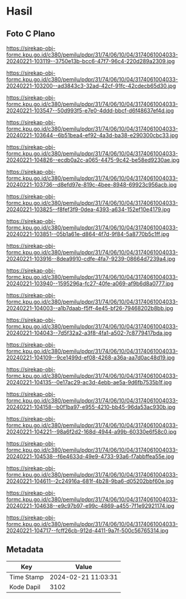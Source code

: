 # Hasil

## Foto C Plano

https://sirekap-obj-formc.kpu.go.id/c380/pemilu/pdpr/31/74/06/10/04/3174061004033-20240221-103119--3750e13b-bcc6-47f7-96c4-220d289a2309.jpg

https://sirekap-obj-formc.kpu.go.id/c380/pemilu/pdpr/31/74/06/10/04/3174061004033-20240221-103200--ad3843c3-32ad-42cf-91fc-42cdecb65d30.jpg

https://sirekap-obj-formc.kpu.go.id/c380/pemilu/pdpr/31/74/06/10/04/3174061004033-20240221-103547--50d993f5-e7e0-4ddd-bbcf-d6f48637ef4d.jpg

https://sirekap-obj-formc.kpu.go.id/c380/pemilu/pdpr/31/74/06/10/04/3174061004033-20240221-103644--6b51bea4-ef92-4a3d-ba38-e290300cbc33.jpg

https://sirekap-obj-formc.kpu.go.id/c380/pemilu/pdpr/31/74/06/10/04/3174061004033-20240221-104826--ecdb0a2c-a065-4475-9c42-be58ed9230ae.jpg

https://sirekap-obj-formc.kpu.go.id/c380/pemilu/pdpr/31/74/06/10/04/3174061004033-20240221-103736--d8efd97e-819c-4bee-8948-69923c956acb.jpg

https://sirekap-obj-formc.kpu.go.id/c380/pemilu/pdpr/31/74/06/10/04/3174061004033-20240221-103825--f8fef3f9-0dea-4393-a634-152ef10e4179.jpg

https://sirekap-obj-formc.kpu.go.id/c380/pemilu/pdpr/31/74/06/10/04/3174061004033-20240221-103851--05b1a61e-d864-4f7d-9f84-5a8770b5c1ff.jpg

https://sirekap-obj-formc.kpu.go.id/c380/pemilu/pdpr/31/74/06/10/04/3174061004033-20240221-103916--8dea9910-cdfe-4fa7-9239-08664d7239a4.jpg

https://sirekap-obj-formc.kpu.go.id/c380/pemilu/pdpr/31/74/06/10/04/3174061004033-20240221-103940--1595296a-fc27-40fe-a069-af9b6d8a0777.jpg

https://sirekap-obj-formc.kpu.go.id/c380/pemilu/pdpr/31/74/06/10/04/3174061004033-20240221-104003--a1b7daab-f5ff-4e45-bf26-79468202b8bb.jpg

https://sirekap-obj-formc.kpu.go.id/c380/pemilu/pdpr/31/74/06/10/04/3174061004033-20240221-104043--7d5f32a2-a3f8-4fa1-a502-7c8779417bda.jpg

https://sirekap-obj-formc.kpu.go.id/c380/pemilu/pdpr/31/74/06/10/04/3174061004033-20240221-104109--9ce1499d-ef08-4268-a36a-aa7d0ac48d19.jpg

https://sirekap-obj-formc.kpu.go.id/c380/pemilu/pdpr/31/74/06/10/04/3174061004033-20240221-104135--0e17ac29-ac3d-4ebb-ae5a-9d6fb7535b1f.jpg

https://sirekap-obj-formc.kpu.go.id/c380/pemilu/pdpr/31/74/06/10/04/3174061004033-20240221-104158--b0f1ba97-e955-4210-bb45-96da53ac930b.jpg

https://sirekap-obj-formc.kpu.go.id/c380/pemilu/pdpr/31/74/06/10/04/3174061004033-20240221-104221--98a6f2d2-168d-4944-a99b-60330e6f58c0.jpg

https://sirekap-obj-formc.kpu.go.id/c380/pemilu/pdpr/31/74/06/10/04/3174061004033-20240221-104538--f6e4633d-49e9-4733-93a6-f7abbffea55e.jpg

https://sirekap-obj-formc.kpu.go.id/c380/pemilu/pdpr/31/74/06/10/04/3174061004033-20240221-104611--2c24916a-681f-4b28-9ba6-d05202bbf60e.jpg

https://sirekap-obj-formc.kpu.go.id/c380/pemilu/pdpr/31/74/06/10/04/3174061004033-20240221-104638--e9c97b97-e99c-4869-a455-7f1e92921174.jpg

https://sirekap-obj-formc.kpu.go.id/c380/pemilu/pdpr/31/74/06/10/04/3174061004033-20240221-104717--fcff26cb-912d-4411-9a7f-500c56765314.jpg


## Metadata

| Key        | Value               |
| ---------- | ------------------- |
| Time Stamp | 2024-02-21 11:03:31 |
| Kode Dapil | 3102                |



